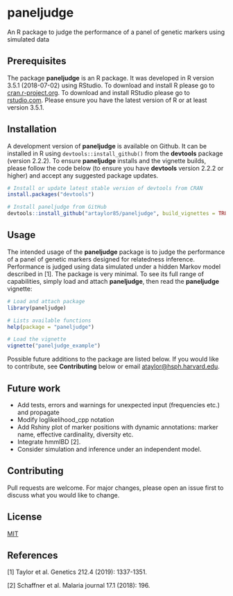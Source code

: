 # paneljudge
An R package to judge the performance of a panel of genetic markers using simulated data

## Prerequisites

The package **paneljudge** is an R package. It was developed in R version 3.5.1 (2018-07-02) using RStudio. 
To download and install R please go to [cran.r-project.org](https://cran.r-project.org).
To download and install RStudio please go to [rstudio.com](https://rstudio.com/). 
Please ensure you have the latest version of R or at least version 3.5.1. 

## Installation

A development version of **paneljudge** is available on Github. 
It can be installed in R using `devtools::install_github()` from the **devtools** package (version 2.2.2).
To ensure **paneljudge** installs and the vignette builds, please follow the code below (to ensure you have **devtools** version 2.2.2 or higher) and accept any suggested package updates. 

```r
# Install or update latest stable version of devtools from CRAN
install.packages("devtools")

# Install paneljudge from GitHub 
devtools::install_github("artaylor85/paneljudge", build_vignettes = TRUE)
```

## Usage

The intended usage of the **paneljudge** package is to judge the performance of a panel of genetic markers designed for relatedness inference. Performance is judged using data simulated under a hidden Markov model described in [1]. The package is very minimal. To see its full range of capabilities, simply load and attach **paneljudge**, then read the **paneljudge** vignette:

```r
# Load and attach package
library(paneljudge)

# Lists available functions 
help(package = "paneljudge")

# Load the vignette
vignette("paneljudge_example")
```

Possible future additions to the package are listed below. If you would like to contribute, see **Contributing** below or email ataylor@hsph.harvard.edu. 

## Future work
- Add tests, errors and warnings for unexpected input (frequencies etc.) and propagate
- Modify loglikelihood_cpp notation
- Add Rshiny plot of marker positions with dynamic annotations: marker name, effective cardinality, diversity etc. 
- Integrate hmmIBD [2].
- Consider simulation and inference under an independent model.


## Contributing

Pull requests are welcome. For major changes, please open an issue first to discuss what you would like to change.

## License
[MIT](https://choosealicense.com/licenses/mit/)

## References 
[1] Taylor et al. Genetics 212.4 (2019): 1337-1351.

[2] Schaffner et al. Malaria journal 17.1 (2018): 196.

<!--- ## Acknowledgements 
Thank you to xxxx for help testing package installation. --->
